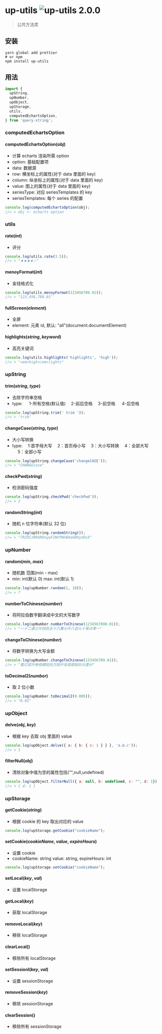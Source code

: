 # up-utils ![up-utils 2.0.0](https://img.shields.io/badge/up--utils-2.0.0-brightgreen.svg)

> 公共方法库

## 安装

```
yarn global add prettier
# or npm
npm install up-utils
```

## 用法

```js
import {
  upString,
  upNumber,
  upObject,
  upStorage,
  utils,
  computedEchartsOption,
} from 'query-string';
```

### computedEchartsOption

#### computedEchartsOption(_obj_)

- 计算 echarts 渲染所需 option
- option: 基础配置项
- data: 数据源
- row: 横坐标上的属性(对于 data 里面的 key)
- column: 纵坐标上的属性(对于 data 里面的 key)
- value: 图上的属性(对于 data 里面的 key)
- seriesType: 对应 seriesTemplates 的 key
- seriesTemplates: 每个 series 的配置

```js
console.log(computedEchartsOption(obj);
//= > obj <- echarts option
```

### utils

#### rate(_int_)

- 评分

```js
console.log(utils.rate(3.5));
//= > "★★★★☆"
```

#### menoyFormat(_int_)

- 金钱格式化

```js
console.log(utils.menoyFormat(123456789.01));
//= > "123,456,789.01"
```

#### fullScreen(_element_)

- 全屏
- element: 元素 id, 默认: "all"(document.documentElement)

#### highlights(_string_, _keyword_)

- 高亮关键词

```js
console.log(utils.highlights('highlights', 'high'));
//= > "<em>high</em>lights"
```

### upString

#### trim(_string_, _type_)

- 去除字符串空格
- type: 　 1-所有空格(默认值)　 2-前后空格　 3-前空格 　 4-后空格

```js
console.log(upString.trim(' trim '));
//= > 'trim'
```

#### changeCase(_string_, _type_)

- 大小写转换
- type:　 1:首字母大写　 2：首页母小写　 3：大小写转换　 4：全部大写 　 5：全部小写

```js
console.log(upString.changeCase('changeCASE'));
//= > "CHANGEcase"
```

#### checkPwd(_string_)

- 检测密码强度

```js
console.log(upString.checkPwd('checkPwd'));
//= > 2
```

#### randomString(_int_)

- 随机 n 位字符串(默认 32 位)

```js
console.log(upString.randomString());
//= > "7R2XCzRKbRDnywF2WtPWnB4aGNXynDsX"
```

### upNumber

#### random(_min_, _max_)

- 随机数 范围(min - max)
- min: int(默认 0) max: int(默认 1)

```js
console.log(upNumber.random(1, 10));
//= > 7
```

#### numberToChinese(_number_)

- 将阿拉伯数字翻译成中文的大写数字

```js
console.log(upNumber.numberToChinese(1234567890.01));
//= > "一十二億三仟四百五十六萬七仟八百九十零点零一"
```

#### changeToChinese(_number_)

- 将数字转换为大写金额

```js
console.log(upNumber.changeToChinese(123456789.01));
//= > "壹亿贰仟叁佰肆拾伍万陆仟柒佰捌拾玖元壹分"
```

#### toDecimal2(_number_)

- 取 2 位小数

```js
console.log(upNumber.toDecimal2(0.005));
//= > "0.01"
```

### upObject

#### delve(_obj_, _key_)

- 根据 key 去取 obj 里面的 value

```js
console.log(upObject.delve({ a: { b: { c: 1 } } }, 'a.b.c'));
//= > 1
```

#### filterNull(_obj_)

- 清除对象中值为空的属性包括("",null,undefined)

```js
console.log(upObject.filterNull({ a: null, b: undefined, c: "", d: 1});
//= > { d: 1 }
```

### upStorage

#### getCookie(_string_)

- 根据 cookie 的 key 取出对应的 value

```js
console.log(upStorage.getCookie("cookieName");
```

#### setCookie(_cookieName_, _value_, _expireHours_)

- 设置 cookie
- cookieName: string value: string, expireHours: int

```js
console.log(upStorage.setCookie("cookieName");
```

#### setLocal(_key_, _val_)

- 设置 localStorage

#### getLocal(_key_)

- 获取 localStorage

#### removeLocal(_key_)

- 移除 localStorage

#### clearLocal()

- 移除所有 localStorage

#### setSessionl(_key_, _val_)

- 设置 sessionStorage

#### removeSession(_key_)

- 移除 sessionStorage

#### clearSession()

- 移除所有 sessionStorage
